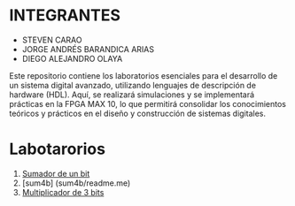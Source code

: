 # INTEGRANTES
* STEVEN CARAO
* JORGE ANDRÉS BARANDICA ARIAS
* DIEGO ALEJANDRO OLAYA
  
Este repositorio contiene los laboratorios esenciales para el desarrollo de un sistema digital avanzado, utilizando lenguajes de descripción de hardware (HDL). Aquí, se realizará simulaciones y se implementará prácticas en la FPGA MAX 10, lo que permitirá consolidar los conocimientos teóricos y prácticos en el diseño y construcción de sistemas digitales.

# Labotarorios

1. [Sumador de un bit](sum1b/readme.md)
2. [sum4b] (sum4b/readme.me)
3. [Multiplicador de 3 bits](multiplicador/readme.md)
